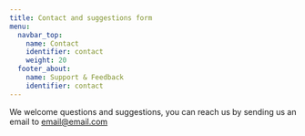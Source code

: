 ```yaml
---
title: Contact and suggestions form
menu:
  navbar_top:
    name: Contact
    identifier: contact
    weight: 20
  footer_about:
    name: Support & Feedback
    identifier: contact
---
```


We welcome questions and suggestions, you can reach us by sending us an email to email@email.com
